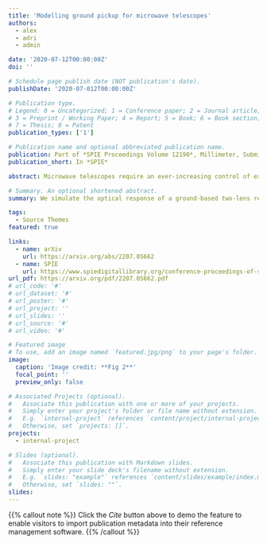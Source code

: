 ```yaml
---
title: 'Modelling ground pickup for microwave telescopes'
authors:
  - alex
  - adri
  - admin

date: '2020-07-12T00:00:00Z'
doi: ''

# Schedule page publish date (NOT publication's date).
publishDate: '2020-07-012T00:00:00Z'

# Publication type.
# Legend: 0 = Uncategorized; 1 = Conference paper; 2 = Journal article;
# 3 = Preprint / Working Paper; 4 = Report; 5 = Book; 6 = Book section;
# 7 = Thesis; 8 = Patent
publication_types: ['1']

# Publication name and optional abbreviated publication name.
publication: Part of *SPIE Proceedings Volume 12190*, Millimeter, Submillimeter, and Far-Infrared Detectors and Instrumentation for Astronomy
publication_short: In *SPIE*

abstract: Microwave telescopes require an ever-increasing control of experimental systematics in their quest to measure the Cosmic Microwave Background (CMB) to exquisite levels of precision. One important systematic for ground and balloon-borne experiments is ground pickup, where beam sidelobes detect the thermal emission of the much warmer ground while the main beam is scanning the sky. This generates scan-synchronous noise in experiment timestreams, which is difficult to filter out without also deleting some of the signal from the sky. Therefore, efficient modelling of pickup can help guide the design of experiments and of analysis pipelines. In this work, we present an extension to the BEAMCONV algorithm that enables us to generate time-ordered data (TOD) from beam-convolved sky and ground maps simultaneously. We simulate ground pickup for both a ground-based experiment and a telescope attached to a stratospheric balloon. Ground templates for the balloon experiment are obtained by re-projecting satellite maps of the Earth's microwave emission.

# Summary. An optional shortened abstract.
summary: We simulate the optical response of a ground-based two-lens refractor design shielded by a ground screen with time-reversed simulations.

tags:
  - Source Themes
featured: true

links:
  - name: arXiv
    url: https://arxiv.org/abs/2207.05662
  - name: SPIE
    url: https://www.spiedigitallibrary.org/conference-proceedings-of-spie/12190/2629042/Modelling-ground-pickup-for-microwave-telescopes/10.1117/12.2629042.short?SSO=1
url_pdf: https://arxiv.org/pdf/2207.05662.pdf
# url_code: '#'
# url_dataset: '#'
# url_poster: '#'
# url_project: ''
# url_slides: ''
# url_source: '#'
# url_video: '#'

# Featured image
# To use, add an image named `featured.jpg/png` to your page's folder.
image:
  caption: 'Image credit: **Fig 2**'
  focal_point: ''
  preview_only: false

# Associated Projects (optional).
#   Associate this publication with one or more of your projects.
#   Simply enter your project's folder or file name without extension.
#   E.g. `internal-project` references `content/project/internal-project/index.md`.
#   Otherwise, set `projects: []`.
projects:
  - internal-project

# Slides (optional).
#   Associate this publication with Markdown slides.
#   Simply enter your slide deck's filename without extension.
#   E.g. `slides: "example"` references `content/slides/example/index.md`.
#   Otherwise, set `slides: ""`.
slides:
---
```


{{% callout note %}}
Click the _Cite_ button above to demo the feature to enable visitors to import publication metadata into their reference management software.
{{% /callout %}}

<!-- Supplementary notes can be added here, including [code and math](https://wowchemy.com/docs/content/writing-markdown-latex/). -->

